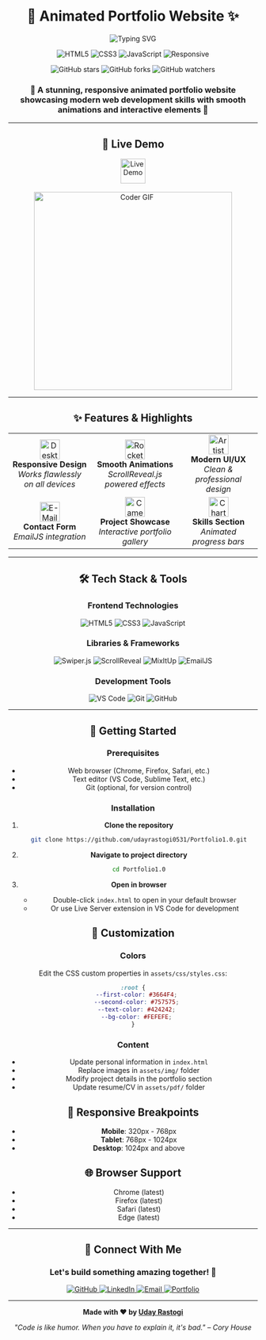 <div align="center">

# 🚀 Animated Portfolio Website ✨

<img src="https://readme-typing-svg.herokuapp.com?font=Fira+Code&weight=600&size=28&duration=4000&pause=1000&color=3664F4&center=true&vCenter=true&width=600&lines=Welcome+to+My+Portfolio!;Full+Stack+Developer;UI%2FUX+Designer;Creative+Problem+Solver" alt="Typing SVG" />

<p align="center">
  <img src="https://img.shields.io/badge/HTML5-%23E34F26.svg?style=for-the-badge&logo=html5&logoColor=white" alt="HTML5"/>
  <img src="https://img.shields.io/badge/CSS3-%231572B6.svg?style=for-the-badge&logo=css3&logoColor=white" alt="CSS3"/>
  <img src="https://img.shields.io/badge/JavaScript-%23323330.svg?style=for-the-badge&logo=javascript&logoColor=%23F7DF1E" alt="JavaScript"/>
  <img src="https://img.shields.io/badge/Responsive-Design-blueviolet?style=for-the-badge" alt="Responsive"/>
</p>

<p align="center">
  <img src="https://img.shields.io/github/stars/udayrastogi0531/Portfolio1.0?style=social" alt="GitHub stars"/>
  <img src="https://img.shields.io/github/forks/udayrastogi0531/Portfolio1.0?style=social" alt="GitHub forks"/>
  <img src="https://img.shields.io/github/watchers/udayrastogi0531/Portfolio1.0?style=social" alt="GitHub watchers"/>
</p>

<div align="center">
  <h3>🌟 A stunning, responsive animated portfolio website showcasing modern web development skills with smooth animations and interactive elements 🌟</h3>
</div>

---

## 🎯 Live Demo

<div align="center">
  <a href="https://udayrastogi0531.github.io/Portfolio1.0/" target="_blank">
    <img src="https://img.shields.io/badge/🌐_Live_Demo-Click_Here-blue?style=for-the-badge&logo=google-chrome&logoColor=white" alt="Live Demo" height="50"/>
  </a>
</div>

<br>

<div align="center">
  <img src="https://media.giphy.com/media/SWoSkN6DxTszqIKEqv/giphy.gif" alt="Coder GIF" width="400">
</div>

---

## ✨ Features & Highlights

<div align="center">
<table>
<tr>
<td align="center">
<img src="https://raw.githubusercontent.com/Tarikul-Islam-Anik/Animated-Fluent-Emojis/master/Emojis/Objects/Desktop%20Computer.png" alt="Desktop Computer" width="40" height="40" />
<br><strong>Responsive Design</strong>
<br><em>Works flawlessly on all devices</em>
</td>
<td align="center">
<img src="https://raw.githubusercontent.com/Tarikul-Islam-Anik/Animated-Fluent-Emojis/master/Emojis/Travel%20and%20places/Rocket.png" alt="Rocket" width="40" height="40" />
<br><strong>Smooth Animations</strong>
<br><em>ScrollReveal.js powered effects</em>
</td>
<td align="center">
<img src="https://raw.githubusercontent.com/Tarikul-Islam-Anik/Animated-Fluent-Emojis/master/Emojis/Objects/Artist%20Palette.png" alt="Artist Palette" width="40" height="40" />
<br><strong>Modern UI/UX</strong>
<br><em>Clean & professional design</em>
</td>
</tr>
<tr>
<td align="center">
<img src="https://raw.githubusercontent.com/Tarikul-Islam-Anik/Animated-Fluent-Emojis/master/Emojis/Objects/E-Mail.png" alt="E-Mail" width="40" height="40" />
<br><strong>Contact Form</strong>
<br><em>EmailJS integration</em>
</td>
<td align="center">
<img src="https://raw.githubusercontent.com/Tarikul-Islam-Anik/Animated-Fluent-Emojis/master/Emojis/Objects/Camera%20with%20Flash.png" alt="Camera with Flash" width="40" height="40" />
<br><strong>Project Showcase</strong>
<br><em>Interactive portfolio gallery</em>
</td>
<td align="center">
<img src="https://raw.githubusercontent.com/Tarikul-Islam-Anik/Animated-Fluent-Emojis/master/Emojis/Objects/Chart%20Increasing.png" alt="Chart Increasing" width="40" height="40" />
<br><strong>Skills Section</strong>
<br><em>Animated progress bars</em>
</td>
</tr>
</table>
</div>

---

## 🛠️ Tech Stack & Tools

<div align="center">

### Frontend Technologies
![HTML5](https://img.shields.io/badge/HTML5-E34F26?style=for-the-badge&logo=html5&logoColor=white)
![CSS3](https://img.shields.io/badge/CSS3-1572B6?style=for-the-badge&logo=css3&logoColor=white)
![JavaScript](https://img.shields.io/badge/JavaScript-323330?style=for-the-badge&logo=javascript&logoColor=F7DF1E)

### Libraries & Frameworks
![Swiper.js](https://img.shields.io/badge/Swiper.js-6332F6?style=for-the-badge&logo=swiper&logoColor=white)
![ScrollReveal](https://img.shields.io/badge/ScrollReveal-FF6B6B?style=for-the-badge&logo=javascript&logoColor=white)
![MixItUp](https://img.shields.io/badge/MixItUp-4ECDC4?style=for-the-badge&logo=javascript&logoColor=white)
![EmailJS](https://img.shields.io/badge/EmailJS-013243?style=for-the-badge&logo=gmail&logoColor=white)

### Development Tools
![VS Code](https://img.shields.io/badge/VS_Code-007ACC?style=for-the-badge&logo=visual-studio-code&logoColor=white)
![Git](https://img.shields.io/badge/Git-F05032?style=for-the-badge&logo=git&logoColor=white)
![GitHub](https://img.shields.io/badge/GitHub-181717?style=for-the-badge&logo=github&logoColor=white)

</div>

---

## 🚀 Getting Started

### Prerequisites

- Web browser (Chrome, Firefox, Safari, etc.)
- Text editor (VS Code, Sublime Text, etc.)
- Git (optional, for version control)

### Installation

1. **Clone the repository**
   ```bash
   git clone https://github.com/udayrastogi0531/Portfolio1.0.git
   ```

2. **Navigate to project directory**
   ```bash
   cd Portfolio1.0
   ```

3. **Open in browser**
   - Double-click `index.html` to open in your default browser
   - Or use Live Server extension in VS Code for development

## 🎨 Customization

### Colors
Edit the CSS custom properties in `assets/css/styles.css`:
```css
:root {
  --first-color: #3664F4;
  --second-color: #757575;
  --text-color: #424242;
  --bg-color: #FEFEFE;
}
```

### Content
- Update personal information in `index.html`
- Replace images in `assets/img/` folder
- Modify project details in the portfolio section
- Update resume/CV in `assets/pdf/` folder

## 📱 Responsive Breakpoints

- **Mobile**: 320px - 768px
- **Tablet**: 768px - 1024px
- **Desktop**: 1024px and above

## 🌐 Browser Support

- Chrome (latest)
- Firefox (latest)
- Safari (latest)
- Edge (latest)

---

## 🤝 Connect With Me

<div align="center">
  
### Let's build something amazing together! 🚀

<p align="center">
  <a href="https://github.com/udayrastogi0531">
    <img src="https://img.shields.io/badge/GitHub-100000?style=for-the-badge&logo=github&logoColor=white" alt="GitHub"/>
  </a>
  <a href="https://linkedin.com/in/udayrastogi">
    <img src="https://img.shields.io/badge/LinkedIn-0077B5?style=for-the-badge&logo=linkedin&logoColor=white" alt="LinkedIn"/>
  </a>
  <a href="mailto:udayrastogi0531@gmail.com">
    <img src="https://img.shields.io/badge/Email-D14836?style=for-the-badge&logo=gmail&logoColor=white" alt="Email"/>
  </a>
  <a href="https://udayrastogi0531.github.io/Portfolio1.0/">
    <img src="https://img.shields.io/badge/Portfolio-FF5722?style=for-the-badge&logo=todoist&logoColor=white" alt="Portfolio"/>
  </a>
</p>

</div>

---

<div align="center">
  
**Made with ❤️ by [Uday Rastogi](https://github.com/udayrastogi0531)**

*"Code is like humor. When you have to explain it, it's bad." – Cory House*

</div>
